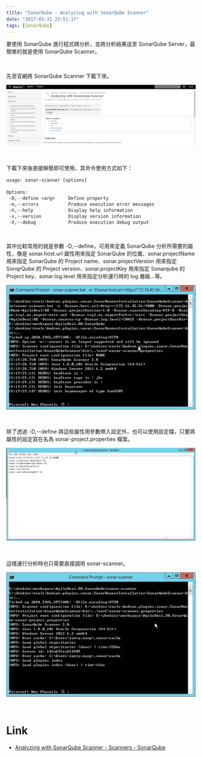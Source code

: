 ```yaml
---
title: "SonarQube - Analyzing with SonarQube Scanner"
date: "2017-03-31 23:51:17"
tags: [SonarQube]
---
```



要使用 SonarQube 進行程式碼分析，並將分析結果送至 SonarQube Server，最簡單的就是使用 SonarQube Scanner。  

<!-- More -->

<br/>


先至官網將 SonarQube Scanner 下載下來。  

![1.png](1.png)

<br/>


下載下來後直接解壓即可使用，其命令使用方式如下：  

    usage: sonar-scanner [options]
     
    Options:
     -D,--define <arg>     Define property
     -e,--errors           Produce execution error messages
     -h,--help             Display help information
     -v,--version          Display version information
     -X,--debug            Produce execution debug output
<br/>


其中比較常用的就是參數 -D,--define，可用來定義 SonarQube 分析所需要的屬性，像是 sonar.host.url 屬性用來指定 SonarQube 的位置、sonar.projectName 用來指定 SonarQube 的 Project name、sonar.projectVersion 用來指定 SonqrQube 的 Project version、sonar.projectKey 用來指定 Sonarqube 的 Project key、sonar.log.level 用來指定分析運行時的 log 層級...等。    

![2.png](2.png)

<br/>


除了透過 -D,--define 將這些屬性用參數帶入設定外，也可以使用設定檔，只要將屬性的設定寫在名為 sonar-project.properties 檔案。  

![3.png](3.png)

<br/>


這樣運行分析時也只需要直接調用 sonar-scanner。  

![4.png](4.png)

<br/>


Link
====
* [Analyzing with SonarQube Scanner - Scanners - SonarQube](https://docs.sonarqube.org/display/SCAN/Analyzing+with+SonarQube+Scanner)
